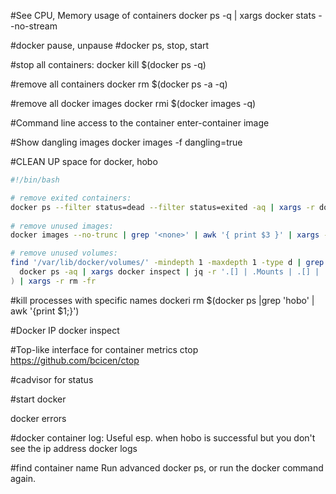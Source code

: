 #See CPU, Memory usage of containers
docker ps -q | xargs  docker stats --no-stream

#docker pause, unpause 
#docker ps, stop, start

#stop all containers:
docker kill $(docker ps -q)

#remove all containers
docker rm $(docker ps -a -q)

#remove all docker images
docker rmi $(docker images -q)

#Command line access to the container 
 enter-container image

#Show dangling images
docker images -f dangling=true 

#CLEAN UP space for docker, hobo
```bash
#!/bin/bash

# remove exited containers:
docker ps --filter status=dead --filter status=exited -aq | xargs -r docker rm -v
    
# remove unused images:
docker images --no-trunc | grep '<none>' | awk '{ print $3 }' | xargs -r docker rmi

# remove unused volumes:
find '/var/lib/docker/volumes/' -mindepth 1 -maxdepth 1 -type d | grep -vFf <(
  docker ps -aq | xargs docker inspect | jq -r '.[] | .Mounts | .[] | .Name | select(.)'
) | xargs -r rm -fr
```


#kill processes with specific names
dockeri rm $(docker ps |grep 'hobo' | awk '{print $1;}')

#Docker IP
docker inspect <container ID>

#Top-like interface for container metrics
ctop
https://github.com/bcicen/ctop

#cadvisor for status

#start docker


docker errors



#docker container log: Useful esp. when hobo is successful but you don't see the ip address
docker logs <containter-name>

#find container name
Run advanced docker ps, or run the docker command again.	